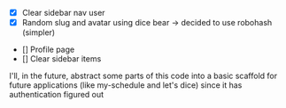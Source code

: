 - [X] Clear sidebar nav user
- [X] Random slug and avatar using dice bear -> decided to use robohash (simpler)
- [] Profile page
- [] Clear sidebar items

I'll, in the future, abstract some parts of this code into a basic scaffold for future applications (like my-schedule and let's dice) since it has authentication figured out

